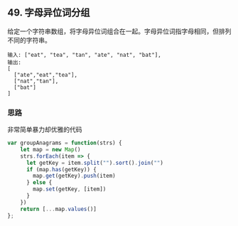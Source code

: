 ## 49. 字母异位词分组
给定一个字符串数组，将字母异位词组合在一起。字母异位词指字母相同，但排列不同的字符串。
```
输入: ["eat", "tea", "tan", "ate", "nat", "bat"],
输出:
[
  ["ate","eat","tea"],
  ["nat","tan"],
  ["bat"]
]

```

### 思路
非常简单暴力却优雅的代码
```javascript
var groupAnagrams = function(strs) {
    let map = new Map()
    strs.forEach(item => {
      let getKey = item.split("").sort().join("")
      if (map.has(getKey)) {
        map.get(getKey).push(item)
      } else {
        map.set(getKey, [item])
      }
    }) 
    return [...map.values()]
};
```